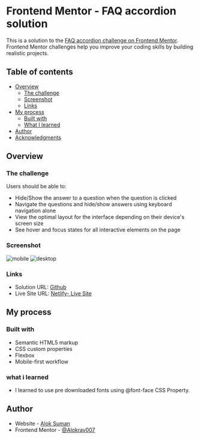 # Frontend Mentor - FAQ accordion solution

This is a solution to the [FAQ accordion challenge on Frontend Mentor](https://www.frontendmentor.io/challenges/faq-accordion-wyfFdeBwBz). Frontend Mentor challenges help you improve your coding skills by building realistic projects.

## Table of contents

- [Overview](#overview)
  - [The challenge](#the-challenge)
  - [Screenshot](#screenshot)
  - [Links](#links)
- [My process](#my-process)
  - [Built with](#built-with)
  - [What I learned](#what-i-learned)
- [Author](#author)
- [Acknowledgments](#acknowledgments)

## Overview

### The challenge

Users should be able to:

- Hide/Show the answer to a question when the question is clicked
- Navigate the questions and hide/show answers using keyboard navigation alone
- View the optimal layout for the interface depending on their device's screen size
- See hover and focus states for all interactive elements on the page

### Screenshot

![mobile](https://raw.github.com/Alokray007/FAQ-Accordion-FM/main/screenshots/mobile-design.png)
![desktop](https://raw.github.com/Alokray007/FAQ-Accordion-FM/main/screenshots/desktop-design.png)

### Links

- Solution URL: [Github](https://github.com/Alokray007/FAQ-Accordion-FM)
- Live Site URL: [Netlify- Live Site](https://faqaccor.netlify.app/)

## My process

### Built with

- Semantic HTML5 markup
- CSS custom properties
- Flexbox
- Mobile-first workflow

### what i learned

- I learned to use pre downloaded fonts using @font-face CSS Property.

## Author

- Website - [Alok Suman](https://portfolio-alok1.netlify.app/)
- Frontend Mentor - [@Alokray007](https://www.frontendmentor.io/profile/Alokray007)
